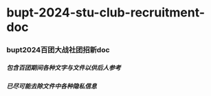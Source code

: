 # bupt-2024-stu-club-recruitment-doc
### bupt2024百团大战社团招新doc
##### 包含百团期间各种文字与文件以供后人参考
##### 已尽可能去除文件中各种隐私信息
